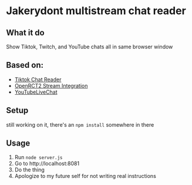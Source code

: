 # Jakerydont multistream chat reader

## What it do
Show Tiktok, Twitch, and YouTube chats all in same browser window

## Based on:
* [Tiktok Chat Reader](https://github.com/zerodytrash/TikTok-Chat-Reader)
* [OpenRCT2 Stream Integration](https://github.com/oli414/OpenRCT2StreamIntegration)
* [YouTubeLiveChat](https://github.com/DustinWatts/YouTubeLiveChat)

## Setup
still working on it, there's an `npm install` somewhere in there

## Usage
1. Run `node server.js`
2. Go to http://localhost:8081
3. Do the thing
4. Apologize to my future self for not writing real instructions
